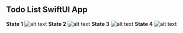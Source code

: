 ## Todo List SwiftUI App

**State 1**
![alt text](https://github.com/yanmoroz/sui-todo-list/blob/main/github-images/photo_2024-02-01%2022.17.21.jpeg?raw=true)
**State 2**
![alt text](https://github.com/yanmoroz/sui-todo-list/blob/main/github-images/photo_2024-02-01%2022.17.23.jpeg?raw=true)
**State 3**
![alt text](https://github.com/yanmoroz/sui-todo-list/blob/main/github-images/photo_2024-02-01%2022.17.24.jpeg?raw=true)
**State 4**
![alt text](https://github.com/yanmoroz/sui-todo-list/blob/main/github-images/photo_2024-02-01%2022.17.25.jpeg?raw=true)
